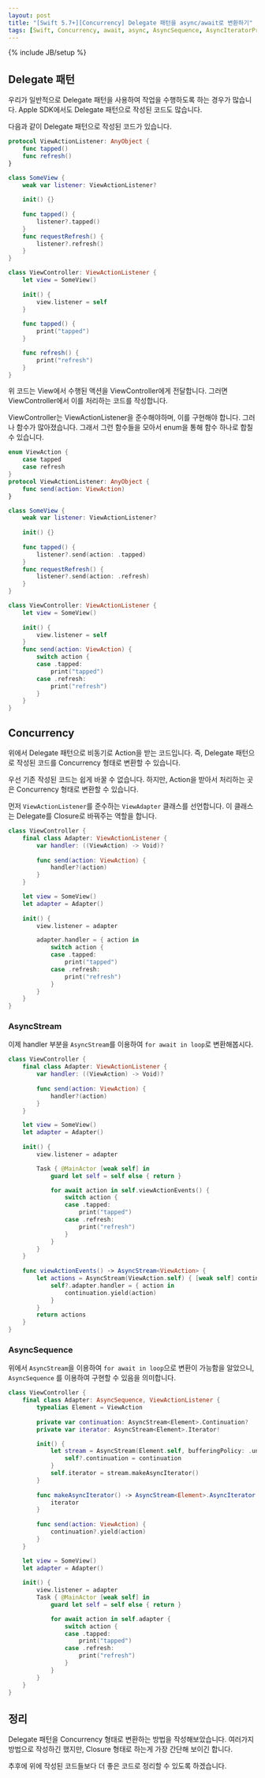 ```yaml
---
layout: post
title: "[Swift 5.7+][Concurrency] Delegate 패턴을 async/await로 변환하기"
tags: [Swift, Concurrency, await, async, AsyncSequence, AsyncIteratorProtocol, AsyncStream]
---
```

{% include JB/setup %}

## Delegate 패턴

우리가 일반적으로 Delegate 패턴을 사용하여 작업을 수행하도록 하는 경우가 많습니다. Apple SDK에서도 Delegate 패턴으로 작성된 코드도 많습니다.

다음과 같이 Delegate 패턴으로 작성된 코드가 있습니다.

```swift
protocol ViewActionListener: AnyObject {
    func tapped()
    func refresh()
}

class SomeView {
    weak var listener: ViewActionListener?
    
    init() {}
    
    func tapped() {
        listener?.tapped()
    }
    func requestRefresh() {
        listener?.refresh()
    }
}

class ViewController: ViewActionListener {
    let view = SomeView()
    
    init() {
        view.listener = self
    }
    
    func tapped() {
        print("tapped")
    }

    func refresh() {
        print("refresh")
    }
}
```

위 코드는 View에서 수행된 액션을 ViewController에게 전달합니다. 그러면 ViewController에서 이를 처리하는 코드를 작성합니다.

ViewController는 ViewActionListener을 준수해야하며, 이를 구현해야 합니다. 그러나 함수가 많아졌습니다. 그래서 그런 함수들을 모아서 enum을 통해 함수 하나로 합칠 수 있습니다.

```swift
enum ViewAction {
    case tapped
    case refresh
}
protocol ViewActionListener: AnyObject {
    func send(action: ViewAction)
}

class SomeView {
    weak var listener: ViewActionListener?
    
    init() {}
    
    func tapped() {
        listener?.send(action: .tapped)
    }
    func requestRefresh() {
        listener?.send(action: .refresh)
    }
}

class ViewController: ViewActionListener {
    let view = SomeView()
    
    init() {
        view.listener = self
    }
    func send(action: ViewAction) {
        switch action {
        case .tapped:
            print("tapped")
        case .refresh:
            print("refresh")
        }
    } 
}
```

## Concurrency

위에서 Delegate 패턴으로 비동기로 Action을 받는 코드입니다. 즉, Delegate 패턴으로 작성된 코드를 Concurrency 형태로 변환할 수 있습니다.

우선 기존 작성된 코드는 쉽게 바꿀 수 없습니다. 하지만, Action을 받아서 처리하는 곳은 Concurrency 형태로 변환할 수 있습니다.

먼저 `ViewActionListener`를 준수하는 `ViewAdapter` 클래스를 선언합니다. 이 클래스는 Delegate를 Closure로 바꿔주는 역할을 합니다.

```swift
class ViewController {
    final class Adapter: ViewActionListener {
        var handler: ((ViewAction) -> Void)?
        
        func send(action: ViewAction) {
            handler?(action)
        }
    }

    let view = SomeView()
    let adapter = Adapter()
    
    init() {
        view.listener = adapter

        adapter.handler = { action in
            switch action {
            case .tapped:
                print("tapped")
            case .refresh:
                print("refresh")
            }
        }
    }
}
```

### AsyncStream

이제 handler 부분을 `AsyncStream`를 이용하여 `for await in loop`로 변환해봅시다.

```swift
class ViewController {
    final class Adapter: ViewActionListener {
        var handler: ((ViewAction) -> Void)?
        
        func send(action: ViewAction) {
            handler?(action)
        }
    }

    let view = SomeView()
    let adapter = Adapter()
    
    init() {
        view.listener = adapter

        Task { @MainActor [weak self] in
            guard let self = self else { return }

            for await action in self.viewActionEvents() {
                switch action {
                case .tapped:
                    print("tapped")
                case .refresh:
                    print("refresh")
                }
            }
        }
    }
    
    func viewActionEvents() -> AsyncStream<ViewAction> {
        let actions = AsyncStream(ViewAction.self) { [weak self] continuation in
            self?.adapter.handler = { action in
                continuation.yield(action)
            }
        }
        return actions
    }
}
```

### AsyncSequence

위에서 `AsyncStream`을 이용하여 `for await in loop`으로 변환이 가능함을 알았으니, `AsyncSequence` 를 이용하여 구현할 수 있음을 의미합니다.

```swift
class ViewController {
    final class Adapter: AsyncSequence, ViewActionListener {
        typealias Element = ViewAction
        
        private var continuation: AsyncStream<Element>.Continuation?
        private var iterator: AsyncStream<Element>.Iterator!

        init() {
            let stream = AsyncStream(Element.self, bufferingPolicy: .unbounded) { [weak self] continuation in
                self?.continuation = continuation
            }
            self.iterator = stream.makeAsyncIterator()
        }
        
        func makeAsyncIterator() -> AsyncStream<Element>.AsyncIterator {
            iterator
        }
        
        func send(action: ViewAction) {
            continuation?.yield(action)
        }
    }

    let view = SomeView()
    let adapter = Adapter()
    
    init() {
        view.listener = adapter
        Task { @MainActor [weak self] in
            guard let self = self else { return }

            for await action in self.adapter {
                switch action {
                case .tapped:
                    print("tapped")
                case .refresh:
                    print("refresh")
                }
            }
        }
    }
}
```

## 정리

Delegate 패턴을 Concurrency 형태로 변환하는 방법을 작성해보았습니다. 여러가지 방법으로 작성하긴 했지만, Closure 형태로 하는게 가장 간단해 보이긴 합니다. 

추후에 위에 작성된 코드들보다 더 좋은 코드로 정리할 수 있도록 하겠습니다.
